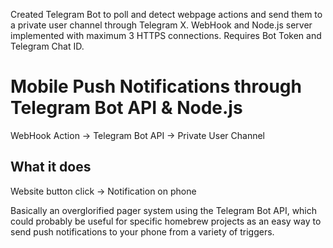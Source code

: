 Created Telegram Bot to poll and detect webpage actions and send them to a private user channel through Telegram X. WebHook and Node.js server implemented with maximum 3 HTTPS connections. Requires Bot Token and Telegram Chat ID. 

# Mobile Push Notifications through Telegram Bot API & Node.js
WebHook Action -> Telegram Bot API -> Private User Channel

## What it does
Website button click -> Notification on phone

Basically an overglorified pager system using the Telegram Bot API, which could probably be useful for specific homebrew projects as an easy way to send push notifications to your phone from a variety of triggers.

